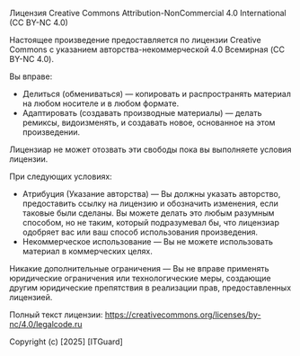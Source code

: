 Лицензия Creative Commons Attribution-NonCommercial 4.0 International (CC BY-NC 4.0)

Настоящее произведение предоставляется по лицензии Creative Commons с указанием авторства-некоммерческой 4.0 Всемирная (CC BY-NC 4.0).

Вы вправе:

- Делиться (обмениваться) — копировать и распространять материал на любом носителе и в любом формате.
- Адаптировать (создавать производные материалы) — делать ремиксы, видоизменять, и создавать новое, основанное на этом произведении.

Лицензиар не может отозвать эти свободы пока вы выполняете условия лицензии.

При следующих условиях:

- Атрибуция (Указание авторства) — Вы должны указать авторство, предоставить ссылку на лицензию и обозначить изменения, если таковые были сделаны. Вы можете делать это любым разумным способом, но не таким, который подразумевал бы, что лицензиар одобряет вас или ваш способ использования произведения.
- Некоммерческое использование — Вы не можете использовать материал в коммерческих целях.

Никакие дополнительные ограничения — Вы не вправе применять юридические ограничения или технологические меры, создающие другим юридические препятствия в реализации прав, предоставленных лицензией.

Полный текст лицензии: https://creativecommons.org/licenses/by-nc/4.0/legalcode.ru

Copyright (c) [2025] [ITGuard]